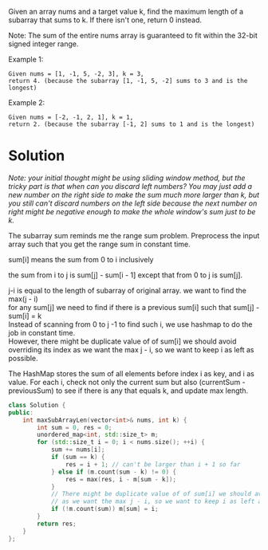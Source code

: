Given an array nums and a target value k, find the maximum length of a subarray that sums to k. If there isn't one, return 0 instead.

Note:
The sum of the entire nums array is guaranteed to fit within the 32-bit signed integer range.

Example 1:

```
Given nums = [1, -1, 5, -2, 3], k = 3,
return 4. (because the subarray [1, -1, 5, -2] sums to 3 and is the longest)
```

Example 2:

```
Given nums = [-2, -1, 2, 1], k = 1,
return 2. (because the subarray [-1, 2] sums to 1 and is the longest)
```

# Solution

_Note: your initial thought might be using sliding window method, but the tricky part is that when can you discard left numbers? You may just add a new number on the right side to make the sum much more larger than k, but you still can't discard numbers on the left side because the next number on right might be negative enough to make the whole window's sum just to be k._

The subarray sum reminds me the range sum problem. Preprocess the input array such that you get the range sum in constant time.

sum[i] means the sum from 0 to i inclusively  

the sum from i to j is sum[j] - sum[i - 1] except that from 0 to j is sum[j].

j-i is equal to the length of subarray of original array. we want to find the max(j - i)   
for any sum[j] we need to find if there is a previous sum[i] such that sum[j] - sum[i] = k  
Instead of scanning from 0 to j -1 to find such i, we use hashmap to do the job in constant time.  
However, there might be duplicate value of of sum[i] we should avoid overriding its index as we want the max j - i, so we want to keep i as left as possible.  

The HashMap stores the sum of all elements before index i as key, and i as value. For each i, check not only the current sum but also (currentSum - previousSum) to see if there is any that equals k, and update max length.

```cpp
class Solution {
public:
    int maxSubArrayLen(vector<int>& nums, int k) {
        int sum = 0, res = 0;
        unordered_map<int, std::size_t> m;
        for (std::size_t i = 0; i < nums.size(); ++i) {
            sum += nums[i];
            if (sum == k) {
                res = i + 1; // can't be larger than i + 1 so far
            } else if (m.count(sum - k) != 0) {
                res = max(res, i - m[sum - k]);
            }
            // There might be duplicate value of of sum[i] we should avoid overriding its index
            // as we want the max j - i, so we want to keep i as left as possible. 
            if (!m.count(sum)) m[sum] = i;
        }
        return res;
    }
};
```
